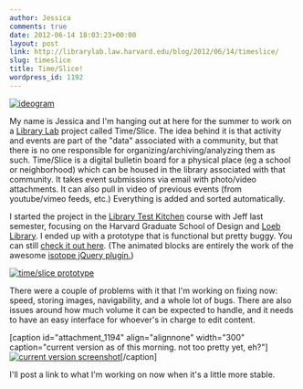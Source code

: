 ```yaml
---
author: Jessica
comments: true
date: 2012-06-14 18:03:23+00:00
layout: post
link: http://librarylab.law.harvard.edu/blog/2012/06/14/timeslice/
slug: timeslice
title: Time/Slice!
wordpress_id: 1192
---
```


[![ideogram](http://librarylab.law.harvard.edu/blog/wp-content/uploads/2012/06/blog-pic2-1024x378.png)](http://librarylab.law.harvard.edu/blog/wp-content/uploads/2012/06/blog-pic2.png)

My name is Jessica and I'm hanging out at here for the summer to work on a [Library Lab](http://osc.hul.harvard.edu/liblab) project called Time/Slice. The idea behind it is that activity and events are part of the "data" associated with a community, but that there is no one responsible for organizing/archiving/analyzing them as such. Time/Slice is a digital bulletin board for a physical place (eg a school or neighborhood) which can be housed in the library associated with that community. It takes event submissions via email with photo/video attachments. It can also pull in video of previous events (from youtube/vimeo feeds, etc.) Everything is added and sorted automatically.

I started the project in the [Library Test Kitchen](http://librarytestkitchen.org/) course with Jeff last semester, focusing on the Harvard Graduate School of Design and [Loeb Library](http://www.gsd.harvard.edu/#/loeblibrary/index.html). I ended up with a prototype that is functional but pretty buggy. You can still [check it out here](http://www.jessyurko.com/timeslice/index.html). (The animated blocks are entirely the work of the awesome [isotope jQuery plugin.](http://isotope.metafizzy.co/))

[![time/slice prototype](http://librarylab.law.harvard.edu/blog/wp-content/uploads/2012/06/Screen-shot-2012-06-14-at-12.41.11-PM-300x215.jpg)](http://librarylab.law.harvard.edu/blog/wp-content/uploads/2012/06/Screen-shot-2012-06-14-at-12.41.11-PM.jpg)

There were a couple of problems with it that I'm working on fixing now: speed, storing images, navigability, and a whole lot of bugs. There are also issues around how much volume it can be expected to handle, and it needs to have an easy interface for whoever's in charge to edit content.

[caption id="attachment_1194" align="alignnone" width="300" caption="current version as of this morning. not too pretty yet, eh?"][![current version screenshot](http://librarylab.law.harvard.edu/blog/wp-content/uploads/2012/06/Screen-shot-2012-06-14-at-12.46.35-PM-300x220.jpg)](http://librarylab.law.harvard.edu/blog/wp-content/uploads/2012/06/Screen-shot-2012-06-14-at-12.46.35-PM.jpg)[/caption]

I'll post a link to what I'm working on now when it's a little more stable.
